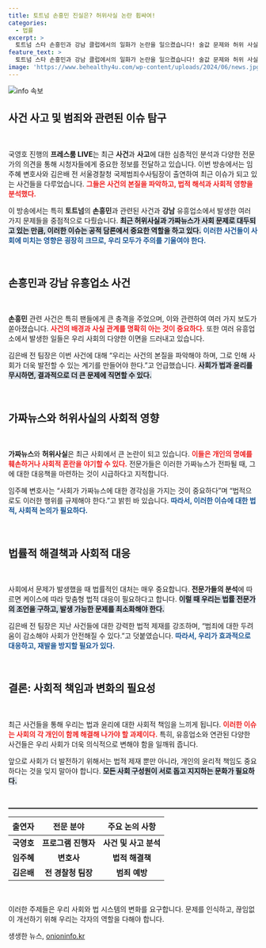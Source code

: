 ```yaml
---
title: 토트넘 손흥민 진실은? 허위사실 논란 휩싸여!
categories:
  - 법률
excerpt: >
  토트넘 스타 손흥민과 강남 클럽에서의 일화가 논란을 일으켰습니다! 술값 문제와 허위 사실이 얽힌 사건의 진실, 함께 알아보세요. 클릭 한번으로 사건의 전말을 파헤칩니다!
feature_text: >
  토트넘 스타 손흥민과 강남 클럽에서의 일화가 논란을 일으켰습니다! 술값 문제와 허위 사실이 얽힌 사건의 진실, 함께 알아보세요. 클릭 한번으로 사건의 전말을 파헤칩니다!
image: 'https://www.behealthy4u.com/wp-content/uploads/2024/06/news.jpg'
---
```


<p><img src="https://www.behealthy4u.com/wp-content/uploads/2024/06/news.jpg" alt="info 속보" /></p>

<h2 data-ke-size="size26">사건 사고 및 범죄와 관련된 이슈 탐구</h2>

<p data-ke-size="size16">&nbsp;</p>

<p>국영호 진행의 <b>프레스룸 LIVE</b>는 최근 <b>사건</b>과 <b>사고</b>에 대한 심층적인 분석과 다양한 전문가의 의견을 통해 시청자들에게 중요한 정보를 전달하고 있습니다. 이번 방송에서는 임주혜 변호사와 김은배 전 서울경찰청 국제범죄수사팀장이 출연하여 최근 이슈가 되고 있는 사건들을 다루었습니다. <b><span style="color: #ee2323;">그들은 사건의 본질을 파악하고, 법적 해석과 사회적 영향을 분석했다.</span></b> </p>

<p>이 방송에서는 특히 <b>토트넘</b>의 <b>손흥민</b>과 관련된 사건과 <b>강남</b> 유흥업소에서 발생한 여러 가지 문제들을 중점적으로 다뤘습니다. <b><span style="background-color: #21538527;">최근 <b>허위사실</b>과 <b>가짜뉴스</b>가 사회 문제로 대두되고 있는 만큼, 이러한 이슈는 공적 담론에서 중요한 역할을 하고 있다.</span></b> <b><span style="color: #1a5490;">이러한 사건들이 사회에 미치는 영향은 굉장히 크므로, 우리 모두가 주의를 기울여야 한다.</span></b></p>

<p data-ke-size="size16">&nbsp;</p>

<h2 data-ke-size="size26">손흥민과 강남 유흥업소 사건</h2>

<p data-ke-size="size16">&nbsp;</p>

<p><b>손흥민</b> 관련 사건은 특히 팬들에게 큰 충격을 주었으며, 이와 관련하여 여러 가지 보도가 쏟아졌습니다. <b><span style="color: #ee2323;">사건의 배경과 사실 관계를 명확히 아는 것이 중요하다.</span></b> 또한 여러 유흥업소에서 발생한 일들은 우리 사회의 다양한 이면을 드러내고 있습니다. </p>

<p>김은배 전 팀장은 이번 사건에 대해 “우리는 사건의 본질을 파악해야 하며, 그로 인해 사회가 더욱 발전할 수 있는 계기를 만들어야 한다.”고 언급했습니다. <b><span style="background-color: #21538527;">사회가 법과 윤리를 무시하면, 결과적으로 더 큰 문제에 직면할 수 있다.</span></b> </p>

<p data-ke-size="size16">&nbsp;</p>

<h2 data-ke-size="size26">가짜뉴스와 허위사실의 사회적 영향</h2>

<p data-ke-size="size16">&nbsp;</p>

<p><b>가짜뉴스</b>와 <b>허위사실</b>은 최근 사회에서 큰 논란이 되고 있습니다. <b><span style="color: #ee2323;">이들은 개인의 명예를 훼손하거나 사회적 혼란을 야기할 수 있다.</span></b> 전문가들은 이러한 가짜뉴스가 전파될 때, 그에 대한 대응책을 마련하는 것이 시급하다고 지적합니다.</p>

<p>임주혜 변호사는 “사회가 가짜뉴스에 대한 경각심을 가지는 것이 중요하다”며 “법적으로도 이러한 행위를 규제해야 한다.”고 밝힌 바 있습니다. <b><span style="color: #1a5490;">따라서, 이러한 이슈에 대한 법적, 사회적 논의가 필요하다.</span></b></p>

<p data-ke-size="size16">&nbsp;</p>

<h2 data-ke-size="size26">법률적 해결책과 사회적 대응</h2>

<p data-ke-size="size16">&nbsp;</p>

<p>사회에서 문제가 발생했을 때 법률적인 대처는 매우 중요합니다. <b>전문가들의 분석</b>에 따르면 케이스에 따라 맞춤형 법적 대응이 필요하다고 합니다. <b><span style="background-color: #21538527;">이럴 때 우리는 법률 전문가의 조언을 구하고, 발생 가능한 문제를 최소화해야 한다.</span></b></p>

<p>김은배 전 팀장은 지난 사건들에 대한 강력한 법적 제재를 강조하며, “범죄에 대한 두려움이 감소해야 사회가 안전해질 수 있다.”고 덧붙였습니다. <b><span style="color: #1a5490;">따라서, 우리가 효과적으로 대응하고, 재발을 방지할 필요가 있다.</span></b></p>

<p data-ke-size="size16">&nbsp;</p>

<h2 data-ke-size="size26">결론: 사회적 책임과 변화의 필요성</h2>

<p data-ke-size="size16">&nbsp;</p>

<p>최근 사건들을 통해 우리는 법과 윤리에 대한 사회적 책임을 느끼게 됩니다. <b><span style="color: #ee2323;">이러한 이슈는 사회의 각 개인이 함께 해결해 나가야 할 과제이다.</span></b> 특히, 유흥업소와 연관된 다양한 사건들은 우리 사회가 더욱 의식적으로 변해야 함을 일깨워 줍니다.</p>

<p>앞으로 사회가 더 발전하기 위해서는 법적 제재 뿐만 아니라, 개인의 윤리적 책임도 중요하다는 것을 잊지 말아야 합니다. <b><span style="background-color: #21538527;">모든 사회 구성원이 서로 돕고 지지하는 문화가 필요하다.</span></b> </p>

<p data-ke-size="size16">&nbsp;</p> 

<hr style="height: 2px;">

<table style="width: 100%; border-collapse: collapse;">
<thead>
<tr>
<th style="text-align: center; height: 37px;"><b>출연자</b></th>
<th style="text-align: center; height: 37px;"><b>전문 분야</b></th>
<th style="text-align: center; height: 37px;"><b>주요 논의 사항</b></th>
</tr>
</thead>
<tbody>
<tr>
<td style="text-align: center; height: 17px;"><b>국영호</b></td>
<td style="text-align: center; height: 17px;"><b>프로그램 진행자</b></td>
<td style="text-align: center; height: 17px;"><b>사건 및 사고 분석</b></td>
</tr>
<tr>
<td style="text-align: center; height: 17px;"><b>임주혜</b></td>
<td style="text-align: center; height: 17px;"><b>변호사</b></td>
<td style="text-align: center; height: 17px;"><b>법적 해결책</b></td>
</tr>
<tr>
<td style="text-align: center; height: 17px;"><b>김은배</b></td>
<td style="text-align: center; height: 17px;"><b>전 경찰청 팀장</b></td>
<td style="text-align: center; height: 17px;"><b>범죄 예방</b></td>
</tr>
</tbody>
</table>

<p data-ke-size="size16">&nbsp;</p> 

<p>이러한 주제들은 우리 사회와 법 시스템의 변화를 요구합니다. 문제를 인식하고, 끊임없이 개선하기 위해 우리는 각자의 역할을 다해야 합니다.</p>
생생한 뉴스, <a href="https://onioninfo.kr" rel="dofollow">onioninfo.kr</a>


